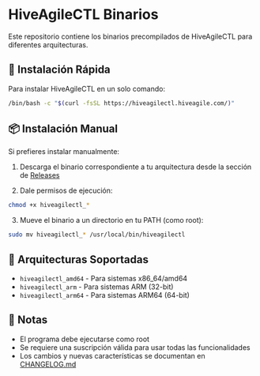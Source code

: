 # HiveAgileCTL Binarios

Este repositorio contiene los binarios precompilados de HiveAgileCTL para diferentes arquitecturas.

## 🚀 Instalación Rápida

Para instalar HiveAgileCTL en un solo comando:

```bash
/bin/bash -c "$(curl -fsSL https://hiveagilectl.hiveagile.com/)"
```

## 📦 Instalación Manual

Si prefieres instalar manualmente:

1. Descarga el binario correspondiente a tu arquitectura desde la sección de [Releases](https://github.com/aitorroma/hiveagilectl-bin/releases)

2. Dale permisos de ejecución:
```bash
chmod +x hiveagilectl_*
```

3. Mueve el binario a un directorio en tu PATH (como root):
```bash
sudo mv hiveagilectl_* /usr/local/bin/hiveagilectl
```

## 🔧 Arquitecturas Soportadas

- `hiveagilectl_amd64` - Para sistemas x86_64/amd64
- `hiveagilectl_arm` - Para sistemas ARM (32-bit)
- `hiveagilectl_arm64` - Para sistemas ARM64 (64-bit)

## 📝 Notas
- El programa debe ejecutarse como root
- Se requiere una suscripción válida para usar todas las funcionalidades
- Los cambios y nuevas características se documentan en [CHANGELOG.md](CHANGELOG.md)
